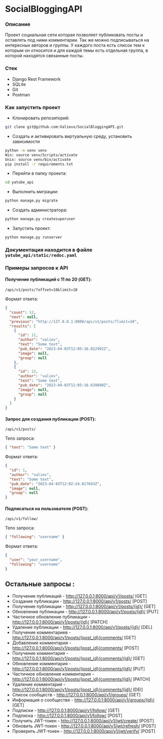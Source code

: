 # SocialBloggingAPI

### Описание
Проект социальная сети которая позволяет публиковать посты и оставлять под ними
комментарии. Так же можно подписываться на интересных авторов и группы.
У каждого поста есть список тем к которым он относится и для каждой темы
есть отдельная группа, в которой находятся связанные посты.

### Стек
* Django Rest Framework
* SQLite
* Git
* Postman

### Как запустить проект
* Клонировать репозиторий:
```bash
git clone git@github.com:Valievx/SocialBloggingAPI.git
```

* Создать и активировать виртуальную среду, установить зависимости
```bash
python -m venv venv
Win: source venv/Scripts/activate 
Unix: source venv/bin/activate
pip install -r requirements.txt
```

* Перейти в папку проекта:

```bash
cd yatube_api
```

* Выполнить миграции:

```bash
python manage.py migrate
```

* Создать администратора:

```bash
python manage.py createsuperuser
```

* Запустить проект:

```bash
python manage.py runserver
```

### Документация находится в файле `yatube_api/static/redoc.yaml`

### Примеры запросов к API

#### Получение публикаций с 11 по 20 (GET):

```/api/v1/posts/?offset=10&limit=10```

Формат ответа:

```JSON
{
  "count": 12,
  "next": null,
  "previous": "http://127.0.0.1:8000/api/v1/posts/?limit=10",
  "results": [
    {
      "id": 11,
      "author": "valiev",
      "text": "Some text",
      "pub_date": "2023-04-03T12:05:16.012992Z",
      "image": null,
      "group": null
    },
    {
      "id": 12,
      "author": "valiev",
      "text": "Some text",
      "pub_date": "2023-04-03T12:05:16.639890Z",
      "image": null,
      "group": null
    }
  ]
}
```

#### Запрос для создания публикации (POST):

```/api/v1/posts/```

Тело запроса:
```JSON
{ "text": "Some text" }
```
Формат ответа:

```JSON
{
  "id": 1,
  "author": "valiev",
  "text": "Some text",
  "pub_date": "2023-04-03T12:02:24.017693Z",
  "image": null,
  "group": null
}
```

#### Подписаться на пользователя (POST):
```/api/v1/follow/```

Тело запроса:
```JSON
{ "following": "username" }
```

Формат ответа:
```JSON
{ 
  "user": "your_username",  
  "following": "username"
}
```

## **Остальные запросы :**
* Получение публикаций - http://127.0.0.1:8000/api/v1/posts/ [GET]
* Создание публикации - http://127.0.0.1:8000/api/v1/posts/ [POST]
* Получение публикации - http://127.0.0.1:8000/api/v1/posts/{id}/ [GET]
* Обновление публикации - http://127.0.0.1:8000/api/v1/posts/{id}/ [PUT]
* Частичное обновление публикации - http://127.0.0.1:8000/api/v1/posts/{id}/ [PATCH]
* Удаление публикации - http://127.0.0.1:8000/api/v1/posts/{id}/ [DEL]
* Получение комментариев - http://127.0.0.1:8000/api/v1/posts/{post_id}/comments/ [GET]
* Добавление комментария - http://127.0.0.1:8000/api/v1/posts/{post_id}/comments/ [POST]
* Получение комментария - http://127.0.0.1:8000/api/v1/posts/{post_id}/comments/{id}/ [GET]
* Обновление комментария - http://127.0.0.1:8000/api/v1/posts/{post_id}/comments/{id}/ [PUT]
* Частичное обновление комментария - http://127.0.0.1:8000/api/v1/posts/{post_id}/comments/{id}/ [PATCH]
* Удаление комментария - http://127.0.0.1:8000/api/v1/posts/{post_id}/comments/{id}/ [DEl]
* Список сообществ - http://127.0.0.1:8000/api/v1/groups/ [GET]
* Информация о сообществе - http://127.0.0.1:8000/api/v1/groups/{id}/ [GET]
* Подписки - http://127.0.0.1:8000/api/v1/follow/ [GET]
* Подписка - http://127.0.0.1:8000/api/v1/follow/ [POST]
* Получить JWT-токен - http://127.0.0.1:8000/api/v1/jwt/create/ [POST]
* Обновить JWT-токен - http://127.0.0.1:8000/api/v1/jwt/refresh/ [POST]
* Проверить JWT-токен - http://127.0.0.1:8000/api/v1/jwt/verify/ [POST]
